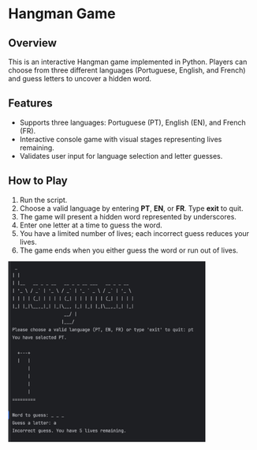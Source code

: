 # Hangman Game

## Overview

This is an interactive Hangman game implemented in Python. Players can choose from three different languages (Portuguese, English, and French) and guess letters to uncover a hidden word.

## Features

- Supports three languages: Portuguese (PT), English (EN), and French (FR).
- Interactive console game with visual stages representing lives remaining.
- Validates user input for language selection and letter guesses.

## How to Play

1. Run the script.
2. Choose a valid language by entering **PT**, **EN**, or **FR**. Type **exit** to quit.
3. The game will present a hidden word represented by underscores.
4. Enter one letter at a time to guess the word.
5. You have a limited number of lives; each incorrect guess reduces your lives.
6. The game ends when you either guess the word or run out of lives.

<img src="./image_hangman.jpg" alt="Hangman" width="400">
